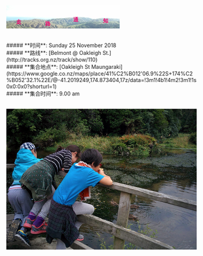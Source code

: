 ![skyline](_images/skyline2.png)

<br/>
##### **时间**: Sunday 25 November 2018
<br/>
##### **路线**: [Belmont @ Oakleigh St.](http://tracks.org.nz/track/show/110)
<br/>
##### **集合地点**: [Oakleigh St Maungaraki](https://www.google.co.nz/maps/place/41%C2%B012'06.9%22S+174%C2%B052'32.1%22E/@-41.2019249,174.873404,17z/data=!3m1!4b1!4m2!3m1!1s0x0:0x0?shorturl=1)
<br/>
##### **集合时间**: 9.00 am 

<br/>
<br/>



![belmont_dam3](_images/belmont_dam3.jpg)
